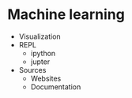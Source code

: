 # Machine learning

* Visualization
* REPL
  * ipython
  * jupter
* Sources
  * Websites
  * Documentation
